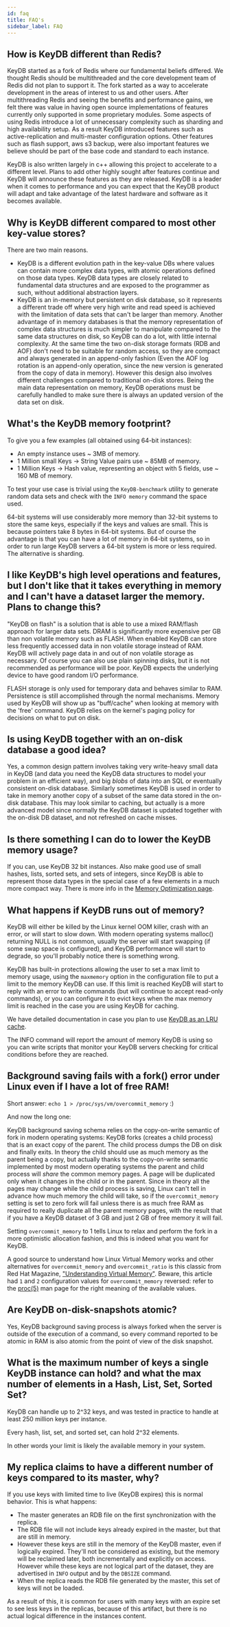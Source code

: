 ```yaml
---
id: faq          
title: FAQ's 
sidebar_label: FAQ 
---
```


## How is KeyDB different than Redis?

KeyDB started as a fork of Redis where our fundamental beliefs differed. 
We thought Redis should be multithreaded and the core development team of 
Redis did not plan to support it. The fork started as a way to accelerate 
development in the areas of interest to us and other users. After multithreading 
Redis and seeing the benefits and performance gains, we felt there was value 
in having open source implementations of features currently only supported in some proprietary modules.
Some aspects of using Redis introduce a lot of unnecessary complexity such as sharding and high availability setup. 
As a result KeyDB introduced features such as active-replication and multi-master configuration options. 
Other features such as flash support, aws s3 backup, were also important features we believe should be part of the base code 
and standard to each instance.

KeyDB is also written largely in c++ allowing this project to accelerate to a different level. Plans to add other highly
sought after features continue and KeyDB will announce these features as they are released. KeyDB is a leader when it comes
to performance and you can expect that the KeyDB product will adapt and take advantage of the latest hardware and software as it becomes available. 

## Why is KeyDB different compared to most other key-value stores?

There are two main reasons.

* KeyDB is a different evolution path in the key-value DBs where values can contain more complex data types, with atomic operations defined on those data types. KeyDB data types are closely related to fundamental data structures and are exposed to the programmer as such, without additional abstraction layers.
* KeyDB is an in-memory but persistent on disk database, so it represents a different trade off where very high write and read speed is achieved with the limitation of data sets that can't be larger than memory. Another advantage of
in memory databases is that the memory representation of complex data structures
is much simpler to manipulate compared to the same data structures on disk, so
KeyDB can do a lot, with little internal complexity. At the same time the
two on-disk storage formats (RDB and AOF) don't need to be suitable for random
access, so they are compact and always generated in an append-only fashion
(Even the AOF log rotation is an append-only operation, since the new version
is generated from the copy of data in memory). However this design also involves
different challenges compared to traditional on-disk stores. Being the main data
representation on memory, KeyDB operations must be carefully handled to make sure
there is always an updated version of the data set on disk.

## What's the KeyDB memory footprint?

To give you a few examples (all obtained using 64-bit instances):

* An empty instance uses ~ 3MB of memory.
* 1 Million small Keys -> String Value pairs use ~ 85MB of memory.
* 1 Million Keys -> Hash value, representing an object with 5 fields, use ~ 160 MB of memory.

To test your use case is trivial using the `KeyDB-benchmark` utility to generate random data sets and check with the `INFO memory` command the space used.

64-bit systems will use considerably more memory than 32-bit systems to store the same keys, especially if the keys and values are small. This is because pointers take 8 bytes in 64-bit systems. But of course the advantage is that you can
have a lot of memory in 64-bit systems, so in order to run large KeyDB servers a 64-bit system is more or less required. The alternative is sharding.

## I like KeyDB's high level operations and features, but I don't like that it takes everything in memory and I can't have a dataset larger the memory. Plans to change this?

"KeyDB on flash" is a solution that is able to use a mixed RAM/flash approach for
larger data sets. DRAM is significantly more expensive per GB than non volatile memory such as FLASH. When enabled KeyDB can store less frequently accessed data in non volatile storage instead of RAM. KeyDB will actively page data in and out of non volatile storage as necessary. Of course you can also use plain spinning disks, but it is not recommended as performance will be poor. KeyDB expects the underlying device to have good random I/O performance.

FLASH storage is only used for temporary data and behaves similar to RAM. Persistence is still accomplished through the normal mechanisms. Memory used by KeyDB will show up as "buff/cache" when looking at memory with the 'free' command. KeyDB relies on the kernel's paging policy for decisions on what to put on disk.



## Is using KeyDB together with an on-disk database a good idea?

Yes, a common design pattern involves taking very write-heavy small data
in KeyDB (and data you need the KeyDB data structures to model your problem
in an efficient way), and big *blobs* of data into an SQL or eventually
consistent on-disk database. Similarly sometimes KeyDB is used in order to
take in memory another copy of a subset of the same data stored in the on-disk
database. This may look similar to caching, but actually is a more advanced model
since normally the KeyDB dataset is updated together with the on-disk DB dataset,
and not refreshed on cache misses.

## Is there something I can do to lower the KeyDB memory usage?

If you can, use KeyDB 32 bit instances. Also make good use of small hashes,
lists, sorted sets, and sets of integers, since KeyDB is able to represent
those data types in the special case of a few elements in a much more compact
way. There is more info in the [Memory Optimization page](https://docs.keydb.dev/docs/memory-optimization).

## What happens if KeyDB runs out of memory?

KeyDB will either be killed by the Linux kernel OOM killer,
crash with an error, or will start to slow down.
With modern operating systems malloc() returning NULL is not common, usually
the server will start swapping (if some swap space is configured), and KeyDB
performance will start to degrade, so you'll probably notice there is something
wrong.

KeyDB has built-in protections allowing the user to set a max limit to memory
usage, using the `maxmemory` option in the configuration file to put a limit
to the memory KeyDB can use. If this limit is reached KeyDB will start to reply
with an error to write commands (but will continue to accept read-only
commands), or you can configure it to evict keys when the max memory limit
is reached in the case you are using KeyDB for caching.

We have detailed documentation in case you plan to use [KeyDB as an LRU cache](https://docs.keydb.dev/docs/lru-cache).

The INFO command will report the amount of memory KeyDB is using so you can
write scripts that monitor your KeyDB servers checking for critical conditions
before they are reached.

## Background saving fails with a fork() error under Linux even if I have a lot of free RAM!

Short answer: `echo 1 > /proc/sys/vm/overcommit_memory` :)

And now the long one:

KeyDB background saving schema relies on the copy-on-write semantic of fork in
modern operating systems: KeyDB forks (creates a child process) that is an
exact copy of the parent. The child process dumps the DB on disk and finally
exits. In theory the child should use as much memory as the parent being a
copy, but actually thanks to the copy-on-write semantic implemented by most
modern operating systems the parent and child process will _share_ the common
memory pages. A page will be duplicated only when it changes in the child or in
the parent. Since in theory all the pages may change while the child process is
saving, Linux can't tell in advance how much memory the child will take, so if
the `overcommit_memory` setting is set to zero fork will fail unless there is
as much free RAM as required to really duplicate all the parent memory pages,
with the result that if you have a KeyDB dataset of 3 GB and just 2 GB of free
memory it will fail.

Setting `overcommit_memory` to 1 tells Linux to relax and perform the fork in a
more optimistic allocation fashion, and this is indeed what you want for KeyDB.

A good source to understand how Linux Virtual Memory works and other
alternatives for `overcommit_memory` and `overcommit_ratio` is this classic
from Red Hat Magazine, ["Understanding Virtual Memory"][redhatvm].
Beware, this article had `1` and `2` configuration values for `overcommit_memory`
reversed: refer to the [proc(5)][proc5] man page for the right meaning of the
available values.

[redhatvm]: http://www.redhat.com/magazine/001nov04/features/vm/
[proc5]: http://man7.org/linux/man-pages/man5/proc.5.html

## Are KeyDB on-disk-snapshots atomic?

Yes, KeyDB background saving process is always forked when the server is
outside of the execution of a command, so every command reported to be atomic
in RAM is also atomic from the point of view of the disk snapshot.

## What is the maximum number of keys a single KeyDB instance can hold? and what the max number of elements in a Hash, List, Set, Sorted Set?

KeyDB can handle up to 2^32 keys, and was tested in practice to
handle at least 250 million keys per instance.

Every hash, list, set, and sorted set, can hold 2^32 elements.

In other words your limit is likely the available memory in your system.

## My replica claims to have a different number of keys compared to its master, why?

If you use keys with limited time to live (KeyDB expires) this is normal behavior. This is what happens:

* The master generates an RDB file on the first synchronization with the replica.
* The RDB file will not include keys already expired in the master, but that are still in memory.
* However these keys are still in the memory of the KeyDB master, even if logically expired. They'll not be considered as existing, but the memory will be reclaimed later, both incrementally and explicitly on access. However while these keys are not logical part of the dataset, they are advertised in `INFO` output and by the `DBSIZE` command.
* When the replica reads the RDB file generated by the master, this set of keys will not be loaded.

As a result of this, it is common for users with many keys with an expire set to see less keys in the replicas, because of this artifact, but there is no actual logical difference in the instances content.
